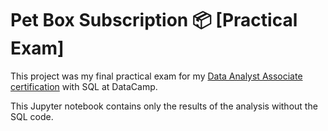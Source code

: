 # Pet Box Subscription 📦 [Practical Exam]

This project was my final practical exam for my [Data Analyst Associate certification](https://www.datacamp.com/certificate/DAA0014151997793) with SQL at DataCamp.

This Jupyter notebook contains only the results of the analysis without the SQL code.